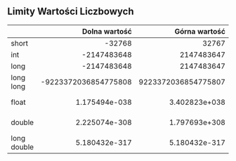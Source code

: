 ## Limity Wartości Liczbowych


|             |     Dolna wartość    |    Górna wartość    |   "ziarno"    |   "precyzja"  |
| ----------- | --------------------:| -------------------:| ------------: | ------------: |
| short       | -32768               | 32767               |               |               |
| int         | -2147483648          | 2147483647          |               |               |
| long        | -2147483648          | 2147483647          |               |               |
| long long   | -9223372036854775808 | 9223372036854775807 |               |               |
| float       | 1.175494e-038        | 3.402823e+038       | 1.192093e-007 | 2.964394e-323 |
| double      | 2.225074e-308        | 1.797693e+308       | 2.220446e-016 | 7.410985e-323 |
| long double | 5.180432e-317        | 5.180432e-317       | 5.180432e-317 | 8.893182e-323 |
